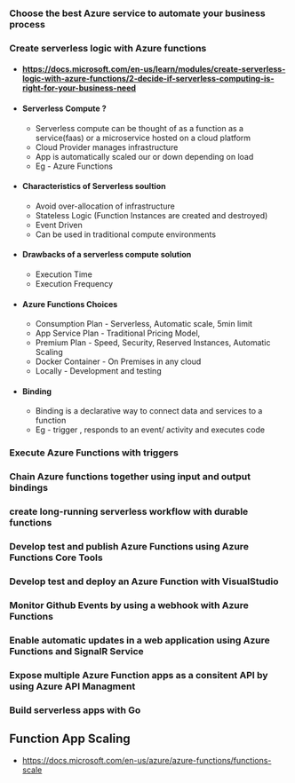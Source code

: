 ### Choose the best Azure service to automate your business process
### Create serverless logic with Azure functions
 * #### https://docs.microsoft.com/en-us/learn/modules/create-serverless-logic-with-azure-functions/2-decide-if-serverless-computing-is-right-for-your-business-need
 * #### Serverless Compute ?
      * Serverless compute can be thought of as a function as a service(faas) or a microservice hosted on a cloud platform
      * Cloud Provider manages infrastructure
      * App is automatically scaled our or down depending on load
      * Eg - Azure Functions 
  * #### Characteristics of Serverless soultion
      * Avoid over-allocation of infrastructure
      * Stateless Logic (Function Instances are created and destroyed)
      * Event Driven
      * Can be used in traditional compute environments
   * #### Drawbacks of a serverless compute solution
      * Execution Time
      * Execution Frequency
   * #### Azure Functions Choices
      * Consumption Plan - Serverless, Automatic scale, 5min limit
      * App Service Plan - Traditional Pricing Model,
      * Premium Plan - Speed, Security, Reserved Instances, Automatic Scaling
      * Docker Container - On Premises in any cloud
      * Locally - Development and testing
   * #### Binding
      * Binding is a declarative way to connect data and services to a function
      * Eg - trigger , responds to an event/ activity and executes code
 
### Execute Azure Functions with triggers
### Chain Azure functions together using input and output bindings
### create long-running serverless workflow with durable functions
### Develop test and publish Azure Functions using Azure Functions Core Tools
### Develop test and deploy an Azure Function with VisualStudio
### Monitor Github Events by using a webhook with Azure Functions
### Enable automatic updates in a web application using Azure Functions and SignalR Service
### Expose multiple Azure Function apps as a consitent API by using Azure API Managment
### Build serverless apps with Go

## Function App Scaling
  * https://docs.microsoft.com/en-us/azure/azure-functions/functions-scale
